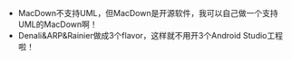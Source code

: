 * MacDown不支持UML，但MacDown是开源软件，我可以自己做一个支持UML的MacDown啊！
* Denali&ARP&Rainier做成3个flavor，这样就不用开3个Android Studio工程啦！


